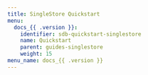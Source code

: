```yaml
---
title: SingleStore Quickstart
menu:
  docs_{{ .version }}:
    identifier: sdb-quickstart-singlestore
    name: Quickstart
    parent: guides-singlestore
    weight: 15
menu_name: docs_{{ .version }}
---
```

